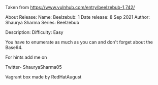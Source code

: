 Taken from https://www.vulnhub.com/entry/beelzebub-1,742/ 

About Release:
    Name: Beelzebub: 1
    Date release: 8 Sep 2021
    Author: Shaurya Sharma
    Series: Beelzebub

Description:
Difficulty: Easy

You have to enumerate as much as you can and don't forget about the Base64.

For hints add me on

Twitter- ShauryaSharma05

Vagrant box made by RedHatAugust
